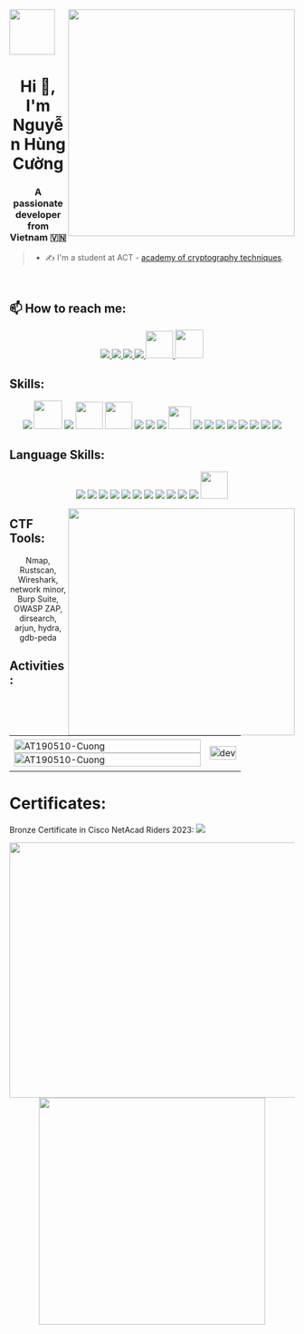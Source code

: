 <img src="https://cdn.haitrieu.com/wp-content/uploads/2021/10/Logo-Hoc-Vien-Ky-Thuat-Mat-Ma-ACTVN-1.png" width=80px heught=80px />
<img align="right" width="400" src="https://github.githubassets.com/images/modules/profile/profile-first-repo.svg">
<h1 align="center">Hi 👋, I'm Nguyễn Hùng Cường</h1>
<p align="center">
  <h3 align="center">A passionate developer from Vietnam 🇻🇳 </h3>
</p>


>- ✍ I'm a student at ACT - [academy of cryptography techniques](https://actvn.edu.vn/).


<br />

## 📫 How to reach me:

<p align="center">
  <a href="https://www.linkedin.com/in/nguy%E1%BB%85n-h%C3%B9ng-c%C6%B0%E1%BB%9Dng-666b05248/" target="_blank">
    <img src="https://img.icons8.com/fluent/48/000000/linkedin.png"/>
  </a>
  <a href="https://www.facebook.com/people/Nguy%E1%BB%85n-C%C6%B0%E1%BB%9Dng/pfbid02WtS115goQtthgzxnK1ykygSRGG3ya2WpoFrjcJZ3bR6jsUTTYBg98UUkA9tm2bTKl/" alt="Facebook">
    <img src="https://img.icons8.com/fluent/48/000000/facebook-new.png" target="_blank" />
  </a> 
  <a href="https://github.com/AT190510-Cuong/AT190510-Cuong" alt="Github">
    <img src="https://img.icons8.com/fluent/48/000000/github.png"/>
  </a> 
<!--   <a href="https://www.youtube.com/channel/UCaRr1SjyHm61RrLY-DIBm1g" alt="Youtube channel" target="_blank" >
    <img src="https://img.icons8.com/fluent/48/000000/youtube-play.png"/>
  </a> -->
  <a href="AT190510@actvn.edu.vn" alt="Email">
    <img src="https://img.icons8.com/fluent/48/000000/mailing.png"/>
  </a>
<!--   <a href="monstercuong7.wordpress.com" alt="Wordpress">
    <img src="https://www.freepnglogos.com/uploads/wordpress-logo-png/wordpress-logo-png-transparent-wordpress-logo-images-pluspng-6.png" width=80px, height=80px/>
  </a> -->
  <a href="monstercuong7.wordpress.com" alt="Wordpress">
    <img src="https://i.postimg.cc/7LskpPyQ/icons8-wordpress-48.png" width=48px, height=48px/>
  </a>
   <a href="https://hackmd.io/@keTCkrJ0QlKITc5WB81F6g?fbclid=IwAR1j6Ksx5sVI9ba0ZC9SixzWv-W8xY6HXe4F6kxOoHMtV6n2V_7WyT3EkB4" target="_blank">
    <img src="https://i.postimg.cc/pTcJrHsn/icons8-bookmark-100.png" width="50" height="50"/>
  </a>

</p>

## Skills:
<p align="center">
<!--   <img src="https://www.vectorlogo.zone/logos/opencv/opencv-icon.svg" alt="opencv" width="48" height="48"/>  -->
 
  <img src="https://i.postimg.cc/mDs3M9D0/icons8-old-vmware-logo-48.png"/>
   <img src="https://i.postimg.cc/W35D3qJm/icons8-kali-linux-100.png" width="50" height="50"/>
   <img src="https://i.postimg.cc/ZKCfJryc/icons8-ubuntu-48.png" />
  <img src="https://i.postimg.cc/QxVPYL80/96018-xampp-icon.png" width="48" height="48"/>
    <img src="https://i.postimg.cc/CL3VgrXS/icons8-docker-a-set-of-coupled-software-as-a-service-48.png" width="48" height="48"/>
<!--   <img src="https://img.icons8.com/color/48/000000/mongodb.png"/>
  <img src="https://img.icons8.com/fluent/48/000000/matlab.png"/> -->
  <img src="https://img.icons8.com/color/48/000000/git.png"/>
  <img src="https://img.icons8.com/color/48/000000/github-2.png"/>
  <img src="https://img.icons8.com/color/48/000000/visual-studio-code-2019.png"/>
  <img src="https://i.postimg.cc/63x1TDwf/icons8-vim-a-highly-configurable-text-editor-for-efficiently-creating-and-changing-any-kind-of-text.png" width="40" height="40"/>
  <img src="https://i.postimg.cc/XJvBKvVj/icons8-android-studio-48-1.png"/>
  <img src="https://i.postimg.cc/c12XFvr5/icons8-code-blocks-48.png"/>
  <img src="https://i.postimg.cc/nh0mwW3c/icons8-intellij-idea-48.png"/>
  <img src="https://i.postimg.cc/5y2dp6yt/icons8-java-eclipse-40.png"/>
  <img src="https://i.postimg.cc/6QfmStD4/icons8-apache-netbeans-48.png"/>
   <img src="https://img.icons8.com/color/48/000000/microsoft-sql-server.png"/>
  <img src="https://img.icons8.com/color/48/000000/mysql-logo.png"/>
   <img src="https://img.icons8.com/dusk/48/000000/anaconda.png"/>
</p>

## Language Skills:
<p align="center">
  <img src="https://i.postimg.cc/26WChpPc/icons8-c-48.png"/>
  <img src="https://i.postimg.cc/nrdSLr06/icons8-java-48.png"/>
  <img src="https://i.postimg.cc/Xv0L49nr/icons8-python-48.png"/>
  <img src="https://i.postimg.cc/xjk6GfpT/icons8-html-48.png"/>
  <img src="https://i.postimg.cc/43L1tqz9/icons8-css-48.png"/>
  <img src="https://i.postimg.cc/cLT7y2kb/icons8-javascript-48.png"/>
  <img src="https://i.postimg.cc/qvgqqFMY/icons8-php-48.png"/>
  <img src="https://i.postimg.cc/VvG1cYMN/icons8-flutter-48.png"/>
  <img src="https://i.postimg.cc/zGCtnGH3/icons8-dart-48.png"/>
  <img src="https://i.postimg.cc/tCLRRN7t/icons8-bash-48.png"/>
  <img src="https://i.postimg.cc/G381B1kv/icons8-assembly-48.png"/>
  <img src="https://i.postimg.cc/qRCjrrFG/icons8-sql-64.png" width="48" height="48"/>
<!--   <img src="https://img.icons8.com/color/48/null/visual-studio--v2.png"/> -->

<!--  <img src="https://img.icons8.com/fluent/48/000000/spyder-ide.png"/>
  <img src="https://img.icons8.com/color/48/000000/trello.png"/> -->
</p>


<img align="right" width="400" src="https://github.githubassets.com/images/modules/profile/profile-first-pr-dark.svg">

## CTF Tools:
<p align="center">
   Nmap, Rustscan, Wireshark, network minor, Burp Suite, OWASP ZAP, dirsearch, arjun, hydra, gdb-peda
</p>

## Activities:

<table style="width:100%;">
  <tr>
    <td>
      <img src="https://github-readme-stats.vercel.app/api/top-langs/?username=AT190510-Cuong&bg_color=FFFFFF00&text_color=179fa3&layout=compact&hide=CSS&langs_count=10&custom_title=Top%20ngôn%20ngữ%20được%20dùng" alt="AT190510-Cuong" width="100%"/>
      <img src="https://github-readme-stats.vercel.app/api?username=AT190510-Cuong&bg_color=FFFFFF00&text_color=179fa3&show_icons=true&count_private=true&include_all_commits=true&custom_title=Hoạt%20động%20trên%20Github" alt="AT190510-Cuong" width="100%"/>
    </td>
    <td>
      <p align="center"> 
        <img src="https://cdn.dribbble.com/users/1059583/screenshots/4171367/coding-freak.gif" alt="dev" width="100%"/>
      </p>
    </td>
  </tr>
</table>

# Certificates:

<!--

- [![MATLAB](https://img.shields.io/badge/-MATLAB-orange) Onramp](https://matlabacademy.mathworks.com/progress/share/certificate.html?id=c2f444b8-d6ce-4eef-9934-48d7fa7da2d1)
- [![MATLAB](https://img.shields.io/badge/-MATLAB-orange) Machine Learning Onramp](https://matlabacademy.mathworks.com/progress/share/certificate.html?id=ad7fb8de-67d7-487f-95ee-f3871a61b1e1)
- [![COURSERA](https://img.shields.io/badge/-COURSERA-green) Introduction to JavaScript](https://www.coursera.org/account/accomplishments/certificate/XFNU3UXCK5DG)
- [![COURSERA](https://img.shields.io/badge/-COURSERA-green) Audio Classification with TensorFlow](https://www.coursera.org/account/accomplishments/certificate/MBSDFCKQ9X8E)
- [![COURSERA](https://img.shields.io/badge/-COURSERA-green) Python Data Structures](https://www.coursera.org/account/accomplishments/certificate/PQMJRCLM7BCQ)
- [![COURSERA](https://img.shields.io/badge/-COURSERA-green) Programming for Everybody (Getting Started with Python)](https://www.coursera.org/account/accomplishments/certificate/V7MK7JDL96DU)
- [![COURSERA](https://img.shields.io/badge/-COURSERA-green) Capstone: Retrieving, Processing, and Visualizing Data with Python](https://www.coursera.org/account/accomplishments/certificate/DVXXD98ESKLP)
- [![KAGGLE](https://img.shields.io/badge/-KAGGLE-blue) Python](https://www.kaggle.com/learn/certification/nguyenhuynhminhtien/python)
- [![KAGGLE](https://img.shields.io/badge/-KAGGLE-blue) Intro to Machine Learning](https://www.kaggle.com/learn/certification/nguyenhuynhminhtien/intro-to-machine-learning)
- [![KAGGLE](https://img.shields.io/badge/-KAGGLE-blue) Intro to Deep Learning](https://www.kaggle.com/learn/certification/nguyenhuynhminhtien/intro-to-deep-learning)


[![Readme Card](https://github-readme-stats.vercel.app/api/pin/?username=anuraghazra&repo=github-readme-stats)](https://github.com/anuraghazra/github-readme-stats)

<a href="https://github.com/AT190510-Cuong/practice_CCNA.git">
  <img align="center" src="https://github-readme-stats.vercel.app/api/pin/?username=anuraghazra&repo=github-readme-stats" />
</a>
<a href="https://github.com/AT190510-Cuong/AT190510-Cuong.git">
  <img align="center" src="https://github-readme-stats.vercel.app/api/pin/?username=anuraghazra&repo=convoychat" />
</a>   -->

Bronze Certificate in Cisco NetAcad Riders 2023: <img src="https://i.postimg.cc/dVZ0YSB9/294687-cisco-icon.png"/>
<p align="center"> 
<img src="https://github.com/AT190510-Cuong/AT190510-Cuong/assets/134201481/cc1bf7fa-a74f-4c24-8b47-fb9d337a0df5" width="700" height="450"/>
<br/>
<img align="center" width="400" src="https://github.githubassets.com/images/modules/profile/profile-joined-github.svg">
</p>

